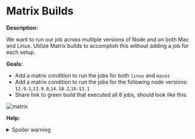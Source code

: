 # Matrix Builds

**Description:**

We want to run our job across multiple versions of Node and on both Mac and Linux. Utilize Matrix builds to accomplish this without adding a job for each setup.

**Goals:**

- Add a matrix condition to run the jobs for both `linux` and `macos`
- Add a matrix condition to run the jobs for the following node versions: `12.9.1`,`13.9.0`,`14.18.2`,`16.13.1`
- Share link to green build that executed all 8 jobs, should look like this:

![matrix](/12%20Matrix%20Builds/src/matrix.png)

**Help:**
<details>
  <summary>Spoiler warning</summary>

  * https://circleci.com/docs/2.0/configuration-reference/#matrix-requires-version-21

</details>
